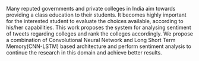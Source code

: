 Many reputed governments and private colleges in India aim towards providing a class education to their students. It becomes highly important for the interested student to evaluate the choices available, according to his/her capabilities. 
This work proposes the system for analysing sentiment of tweets regarding colleges and rank the colleges accordingly. We propose a combination of Convolutional Neural Network and Long Short Term Memory(CNN-LSTM) based architecture and perform sentiment analysis to continue the research in this domain and achieve better results. 

